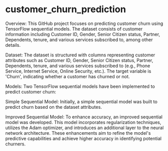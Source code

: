 # customer_churn_prediction


Overview:
This GitHub project focuses on predicting customer churn using TensorFlow sequential models. The dataset consists of customer information including Customer ID, Gender, Senior Citizen status, Partner, Dependents, tenure, and various services subscribed to, among other details.

Dataset:
The dataset is structured with columns representing customer attributes such as Customer ID, Gender, Senior Citizen status, Partner, Dependents, tenure, and various services subscribed to (e.g., Phone Service, Internet Service, Online Security, etc.). The target variable is 'Churn', indicating whether a customer has churned or not.

Models:
Two TensorFlow sequential models have been implemented to predict customer churn:

Simple Sequential Model: Initially, a simple sequential model was built to predict churn based on the dataset attributes.

Improved Sequential Model: To enhance accuracy, an improved sequential model was developed. This model incorporates regularization techniques, utilizes the Adam optimizer, and introduces an additional layer to the neural network architecture. These enhancements aim to refine the model's predictive capabilities and achieve higher accuracy in identifying potential churners.

